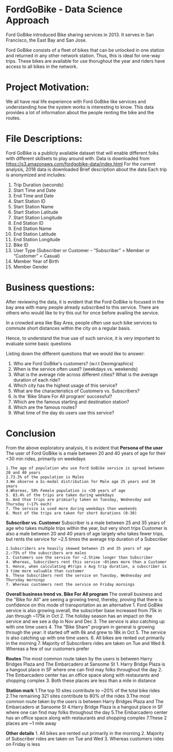 # FordGoBike - Data Science Approach


Ford GoBike introduced Bike sharing services in 2013. It serves in San Francisco, the East Bay and San Jose.

Ford GoBike consists of a fleet of bikes that can be unlocked in one station and returned in any other network station. Thus, this is ideal for one-way trips. These bikes are available for use thorughout the year and riders have access to all bikes in the network.

# Project Motivation:
We all have real life experience with Ford GoBike like services and understanding how the system works is interesting to know. This data provides a lot of information about the people renting the bike and the routes.

# File Descriptions:
Ford GoBike is a publicly available dataset that will enable different folks with different skillsets to play around with.
Data is downloaded from https://s3.amazonaws.com/fordgobike-data/index.html
For the current analysis, 2018 data is downloaded
Brief description about the data Each trip is anonymized and includes:

1. Trip Duration (seconds)
2. Start Time and Date
3. End Time and Date
4. Start Station ID
5. Start Station Name
6. Start Station Latitude
7. Start Station Longitude
8. End Station ID
9. End Station Name
10. End Station Latitude
11. End Station Longitude
12. Bike ID
13. User Type (Subscriber or Customer – “Subscriber” = Member or “Customer” = Casual)
14. Member Year of Birth
15. Member Gender

# Business questions:
After reviewing the data, it is evident that the Ford GoBike is focused in the bay area with many people already subscribed to this service. There are others who would like to try this out for once before availing the service. 

In a crowded area like Bay Area, people often use such bike services to commute short distances within the city on a regular basis.

Hence, to understand the true use of such service, it is very important to evaluate some basic questions

Listing down the different questions that we would like to answer:
1. Who are Ford GoBike's customers? (w.r.t Deomgraphics)
2. When is the service often used? (weekdays vs. weekends)
3. What is the average ride across different cities? What is the average duration of each ride?
4. Which city has the highest usage of this service?
5. What are the characteristics of Customers vs. Subscribers?
6. Is the 'Bike Share For All program' successful?
7. Which are the famous starting and destination station?
8. Which are the famous routes?
9. What time of the day do users use this service?

# Conclusion
From the above exploratory analysis, it is evident that
**Persona of the user**
The user of Ford GoBike is a male between 20 and 40 years of age for their <30 min rides, primarily on weekdays

    1.The age of population who use Ford GoBike service is spread between 20 and 40 years
    2.73.3% of the population is Males
    3.We observe a bi-modal distribution for Male age 25 years and 30 years
    4.Whareas, 50% Female population is <30 years of age
    5. 83.4% of the trips are taken during weekdays
    6. And thse trips are primiarly taken on Tuesday, Wednesday and Thursday (~17% each)
    7. The service is used more during weekdays than weekends
    8. Most of the trips are taken for short durations (0-30)

**Subscriber vs. Customer**
Subscriber is a male between 25 and 35 years of age who takes multiple trips within the year, but very short trips
Customer is also a male between 20 and 40 years of age largely who takes fewer trips, but rents the service for ~2.5 times the average trip duration of a Subscriber


    1.Subscribers are heavily skewed between 25 and 35 years of age
    2.~75% of the subscribers are males
    3. Customers use the service for ~2.5time longer than Subscriber
    4. Whereas, Subscribers rent this service ~8times more than a Customer
    5. Hence, when calculating #trips x Avg trip duration, a subscriber is 3 time more valuable than customer
    6. These Subscribers rent the service on Tuesday, Wednesday and Thursday mornings
    7. Whereas customers rent the service on Friday mornings

**Overall business trend vs. Bike For All program**
The overall business and the "Bike for All" are seeing a growing trend, thereby, proving that there is confidence on this mode of transportation as an alternative
    1. Ford GoBike service is also growing overall, the subscirber base increased from 75k in Jan through ~175k in Oct
    2. The holiday season has an impact on the service and we see a dip in Nov and Dec
    3. The service is also catching up with one time users
    4. The "Bike Share" program in general is growing through the year: it started off with 6k and grew to 18k in Oct
    5. The service is also catching up with one time users.
    6. All bikes are rented out primarily in the morning
    7. Majority of Subscribers rides are taken on Tue and Wed
    8. Whereas a few of our customers prefer
 
**Routes**
The most common route taken by the users is between Harry Bridges Plaza and The Embarcadero at Sansome St
    1. Harry Bridge Plaza is a hangout place in SF where one can find may folks throughout the day
    2. The Embarcadero center has an office space along with restaurants and shopping complex
    3. Both these places are less than a mile in distance
    
**Station mark**
    1.The top 10 sites contribute to ~20% of the total bike rides
    2.The remaining 321 sites contribute to 80% of the rides
    3.The most common route taken by the users is between Harry Bridges Plaza and The Embarcadero at Sansome St
    4.Harry Bridge Plaza is a hangout place in SF where one can find may folks throughout the day
    5.The Embarcadero center has an office space along with restaurants and shopping complex
    7.These 2 places are ~1 mile away
    
**Other details**
    1. All bikes are rented out primarily in the morning
    2. Majority of Subscriber rides are taken on Tue and Wed
    3. Whereas customers rides on Friday is less


